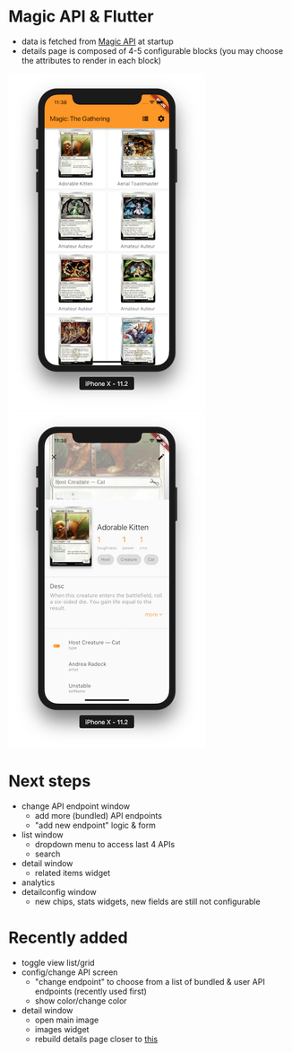 # Magic API &amp; Flutter


* data is fetched from [Magic API](https://docs.magicthegathering.io/) at startup
* details page is composed of 4-5 configurable blocks (you may choose the attributes to render in each block)

![List](screenshots/list.png)
![Details](screenshots/detail.png)

# Next steps
* change API endpoint window
	* add more (bundled) API endpoints
	* "add new endpoint" logic & form
* list window
	* dropdown menu to access last 4 APIs
	* search 
* detail window
	* related items widget
* analytics
* detailconfig window
	* new chips, stats widgets, new fields are still not configurable

# Recently added
* toggle view list/grid
* config/change API screen
	* "change endpoint" to choose from a list of bundled & user API endpoints (recently used first)
	* show color/change color 
* detail window
	* open main image
	* images widget
	* rebuild details page closer to [this](https://d33wubrfki0l68.cloudfront.net/4ac7d7e147f5505b66e74ce6698193a58f796776/67682/images/from-wireframes-to-flutter-movie-details-page/movie_details_ui_result.png)



